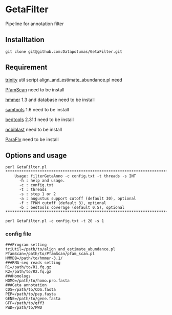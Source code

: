 # GetaFilter

Pipeline for annotation filter

## Installtation

```shell
git clone git@github.com:Datapotumas/GetaFilter.git
```

## Requirement

[trinity](https://github.com/trinityrnaseq/trinityrnaseq) util script align_and_estimate_abundance.pl need

[PfamScan](https://github.com/SMRUCC/GCModeller/tree/master/src/interops/scripts/PfamScan/PfamScan) need to be install

[hmmer](https://github.com/EddyRivasLab/hmmer) 1.3 and database need  to be install

[samtools](https://github.com/samtools/samtools) 1.6 need to be install

[bedtools](https://github.com/arq5x/bedtools2) 2.31.1 need to be install

[ncbiblast](https://blast.ncbi.nlm.nih.gov/Blast.cgi) need to be install 

[ParaFly](https://github.com/ParaFly/ParaFly.git) need to be install

## Options and usage

```
perl GetaFilter.pl
************************************************************************
    Usage: filterGetaAnno -c config.txt -t threads -s INT
      -h : help and usage.
      -c : config.txt
      -t : threads
      -s : step 1 or 2
      -a : augustus support cutoff (default 30), optional
      -f : FPKM cutoff (default 3), optional
      -b : bedtools coverage (default 0.5), optional
************************************************************************

perl GetaFilter.pl -c config.txt -t 20 -s 1
```

### config file

```
###Program setting
triUtil=/path/to/align_and_estimate_abundance.pl
PfamScan=/path/to/PfamScan/pfam_scan.pl
HMMDB=/path/to/hmmer-3.1/
###RNA-seq reads setting
R1=/path/to/R1.fq.gz
R2=/path/to/R2.fq.gz
###Homologs
HOMO=/path/to/homo.pro.fasta
###Geta annotation
CDS=/path/to/CDS.fasta
PEP=/path/to/pep.fasta
GENE=/path/to/gene.fasta
GFF=/path/to/gff3
PWD=/path/to/PWD
```
